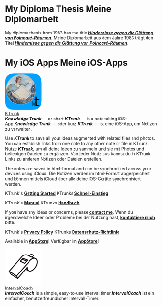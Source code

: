 <h1>
  <span class="en">My Diploma Thesis</span>
  <span class="de">Meine Diplomarbeit</span>
</h1>
<p>
  <span class="en">My diploma thesis from 1983 has the title <b><i><a href="Diplomarbeit/Diplomarbeit.pdf">Hindernisse gegen die Glättung von Poincaré-Räumen</a></i></b>.</span>
  <span class="de">Meine Diplomarbeit aus dem Jahre 1983 trägt den Titel <b><i><a href="Diplomarbeit/Diplomarbeit.pdf">Hindernisse gegen die Glättung von Poincaré-Räumen</a></i></b>.</span>
</p>

<h1>
  <span class="en">My iOS Apps</span>
  <span class="de">Meine iOS-Apps</span>
</h1>
<div class="logoRow">
  <div class="logoColumn logoColumnLeft">
    <a href="KTrunk/index.html"><img src="KTrunk/logo120.png"></a>
  </div>
  <div class="logoColumn logoColumnRight">
    <div class="vCentered">
      <div class="logoTitle"><a href="KTrunk/index.html">KTrunk</a></div>
      <div class="logoDescription"><span class="en"><b><i>Knowledge Trunk</i></b> — or short <b><i>KTrunk</i></b> — is a note taking iOS-App.</span><span class="de"><b><i>Knowledge Trunk</i></b> — oder kurz <b><i>KTrunk</i></b> — ist eine iOS-App, um Notizen zu verwalten.</span></div>
    </div>
  </div>
</div>
<p>
  <span class="en">Use <b><i>KTrunk</i></b> to save all your ideas augmented with related files and photos. You can establish links from one note to any other note or file in KTrunk.</span>
  <span class="de">Nutze <b><i>KTrunk</i></b>, um all deine Ideen zu sammeln und sie mit Photos und beliebigen Dateien zu ergänzen. Von jeder Notiz aus kannst du in KTrunk Links zu anderen Notizen oder Dateien erstellen.</span>
</p>
<p>
  <span class="en">The notes are saved in html-format and can be synchronized across your devices using iCloud.</span>
  <span class="de">Die Notizen werden im html-Format abgespeichert und können mittels iCloud über alle deine iOS-Geräte synchronisiert werden.</span>
</p>
<p class="hint">
  <span class="en">KTrunk's <b><a href="KTrunk/GettingStarted.html">Getting Started</a></b></span>
  <span class="de">KTrunks <b><a href="KTrunk/GettingStarted.html">Schnell-Einstieg</a></b></span> 
</p>
<p class="hint">
  <span class="en">KTrunk's <b><a href="KTrunk/Manual.html">Manual</a></b></span>
  <span class="de">KTrunks <b><a href="KTrunk/Manual.html">Handbuch</a></b></span> 
</p>
<p class="hint">
  <span class="en">If you have any ideas or concerns, please <b><a href="mailto:cl.schuetzdeller@icloud.com">contact me</a></b>.</span>
  <span class="de">Wenn du irgendwelche Ideen oder Probleme bei der Nutzung hast, <b><a href="mailto:cl.schuetzdeller@icloud.com">kontaktiere mich</a></b> bitte.</span> 
</p>
<p class="hint">
  <span class="en">KTrunk's <b><a href="KTrunk/PrivacyPolicy.html">Privacy Policy</a></b></span>
  <span class="de">KTrunks <b><a href="KTrunk/PrivacyPolicy.html">Datenschutz-Richtlinie</a></b></span> 
</p>       
<p class="hint">
  <span class="en">Available in <b><a href="https://apps.apple.com/de/app/ktrunk/id1543722029">AppStore</a></b>!</span>
  <span class="de">Verfügbar im <b><a href="https://apps.apple.com/de/app/ktrunk/id1543722029">AppStore</a></b>!</span> 
</p>

<div class="logoRow">
  <div class="logoColumn logoColumnLeft">
    <a href="IntervalCoach/index.html"><img src="IntervalCoach/logo120.png"></a>
  </div>
  <div class="logoColumn logoColumnRight">
    <div class="vCentered">
      <div class="logoTitle"><a href="IntervalCoach/index.html">IntervalCoach</a></div>
      <div class="logoDescription"><span class="en"><b><i>IntervalCoach</i></b> is a simple, easy-to-use interval timer.</span><span class="de"><b><i>IntervalCoach</i></b> ist ein einfacher, benutzerfreundlicher Intervall-Timer.</span></div>
    </div>
  </div>
</div>
